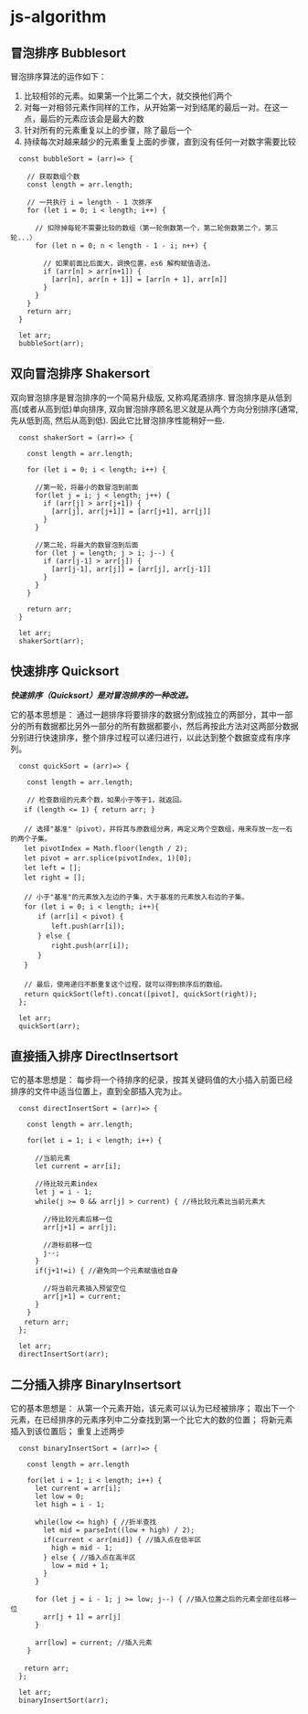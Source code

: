 # js-algorithm

## 冒泡排序 Bubblesort
冒泡排序算法的运作如下：

 1. 比较相邻的元素。如果第一个比第二个大，就交换他们两个
 2. 对每一对相邻元素作同样的工作，从开始第一对到结尾的最后一对。在这一点，最后的元素应该会是最大的数
 3. 针对所有的元素重复以上的步骤，除了最后一个
 4. 持续每次对越来越少的元素重复上面的步骤，直到没有任何一对数字需要比较

```
  const bubbleSort = (arr)=> {

    // 获取数组个数
    const length = arr.length;

    // 一共执行 i = length - 1 次排序
    for (let i = 0; i < length; i++) {

      // 扣除掉每轮不需要比较的数组（第一轮倒数第一个，第二轮倒数第二个，第三轮...）
      for (let n = 0; n < length - 1 - i; n++) {

        // 如果前面比后面大，调换位置，es6 解构赋值语法。
        if (arr[n] > arr[n+1]) {
          [arr[n], arr[n + 1]] = [arr[n + 1], arr[n]]
        }
      }
    }
    return arr;
  }

  let arr;
  bubbleSort(arr);
```

## 双向冒泡排序 Shakersort
双向冒泡排序是冒泡排序的一个简易升级版, 又称鸡尾酒排序. 冒泡排序是从低到高(或者从高到低)单向排序, 双向冒泡排序顾名思义就是从两个方向分别排序(通常, 先从低到高, 然后从高到低). 因此它比冒泡排序性能稍好一些.

```
  const shakerSort = (arr)=> {

    const length = arr.length;

    for (let i = 0; i < length; i++) {

      //第一轮，将最小的数冒泡到前面
      for(let j = i; j < length; j++) {
        if (arr[j] > arr[j+1]) {
          [arr[j], arr[j+1]] = [arr[j+1], arr[j]]
        }
      }

      //第二轮，将最大的数冒泡到后面
      for (let j = length; j > i; j--) {
        if (arr[j-1] > arr[j]) {
          [arr[j-1], arr[j]] = [arr[j], arr[j-1]]
        }
      }
    }

    return arr;
  }

  let arr;
  shakerSort(arr);
```

## 快速排序 Quicksort
***快速排序（Quicksort）是对冒泡排序的一种改进。***

它的基本思想是：
通过一趟排序将要排序的数据分割成独立的两部分，其中一部分的所有数据都比另外一部分的所有数据都要小，然后再按此方法对这两部分数据分别进行快速排序，整个排序过程可以递归进行，以此达到整个数据变成有序序列。

```
  const quickSort = (arr)=> {

    const length = arr.length;

    // 检查数组的元素个数，如果小于等于1，就返回。
　　if (length <= 1) { return arr; }
　　
　　// 选择"基准"（pivot），并将其与原数组分离，再定义两个空数组，用来存放一左一右的两个子集。
　　let pivotIndex = Math.floor(length / 2);
　　let pivot = arr.splice(pivotIndex, 1)[0];
　　let left = [];
　　let right = [];
　　
　　// 小于"基准"的元素放入左边的子集，大于基准的元素放入右边的子集。
　　for (let i = 0; i < length; i++){
　　　　if (arr[i] < pivot) {
　　　　　　left.push(arr[i]);
　　　　} else {
　　　　　　right.push(arr[i]);
　　　　}
　　}
　　
　　// 最后，使用递归不断重复这个过程，就可以得到排序后的数组。
　　return quickSort(left).concat([pivot], quickSort(right));
  };

  let arr;
  quickSort(arr);
```

## 直接插入排序 DirectInsertsort
它的基本思想是：
每步将一个待排序的纪录，按其关键码值的大小插入前面已经排序的文件中适当位置上，直到全部插入完为止。

```
  const directInsertSort = (arr)=> {

    const length = arr.length;

    for(let i = 1; i < length; i++) {

      //当前元素
      let current = arr[i];

      //待比较元素index
      let j = i - 1;
      while(j >= 0 && arr[j] > current) { //待比较元素比当前元素大

        //待比较元素后移一位
        arr[j+1] = arr[j];

        //游标前移一位
        j--;
      }
      if(j+1!=i) { //避免同一个元素赋值给自身

        //将当前元素插入预留空位
        arr[j+1] = current;
      }
    }
　　return arr;
  };

  let arr;
  directInsertSort(arr);
```

## 二分插入排序 BinaryInsertsort
它的基本思想是：
从第一个元素开始，该元素可以认为已经被排序；
取出下一个元素，在已经排序的元素序列中二分查找到第一个比它大的数的位置；
将新元素插入到该位置后；
重复上述两步

```
  const binaryInsertSort = (arr)=> {

    const length = arr.length

    for(let i = 1; i < length; i++) {
      let current = arr[i];
      let low = 0;
      let high = i - 1;

      while(low <= high) { //折半查找
        let mid = parseInt((low + high) / 2);
        if(current < arr[mid]) { //插入点在低半区
          high = mid - 1;
        } else { //插入点在高半区
          low = mid + 1;
        }
      }

      for (let j = i - 1; j >= low; j--) { //插入位置之后的元素全部往后移一位
        arr[j + 1] = arr[j]
      }

      arr[low] = current; //插入元素
    }

　　return arr;
  };

  let arr;
  binaryInsertSort(arr);
```
